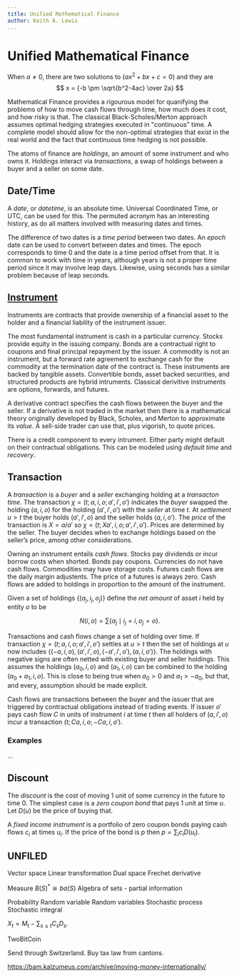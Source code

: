 ```yaml
---
title: Unified Mathematical Finance
author: Keith A. Lewis
...
```


# Unified Mathematical Finance

When $a \ne 0$, there are two solutions to $(ax^2 + bx + c = 0)$ and they are 
$$ x = {-b \pm \sqrt{b^2-4ac} \over 2a} $$

Mathematical Finance provides a rigourous model for quanifying the problems of
how to move cash flows through time, how much does it cost, and how risky is that.
The classical Black-Scholes/Merton approach assumes optimal hedging strategies
executed in "continuous" time. A complete model should allow for the non-optimal
strategies that exist in the real world and the fact that continuous time
hedging is not possible.

The atoms of finance are _holdings_, an amount of some instrument and who owns it.
Holdings interact via _transactions_, a swap of holdings between a buyer and a seller on some date.

## Date/Time

A _date_, or _datetime_, is an absolute time. Universal Coordinated Time,
or UTC, can be used for this. The permuted acronym has an interesting history,
as do all matters involved with measuring dates and times.

The difference of two dates is a _time period_ between two dates.
An _epoch_ date can be used to convert between dates and times. The epoch corresponds to time 0
and the date is a time period offset from that.
It is common to work with time in years, although years is not a proper time period
since it may involve leap days. Likewise, using seconds has a similar problem because
of leap seconds.

## [Instrument](https://ifrscommunity.com/knowledge-base/financial-instruments-definitions/)

Instruments are contracts that provide ownership of a financial asset to the holder
and a financial liability of the instrument issuer.

The most fundamental instrument is cash in a particular currency.
Stocks provide equity in the issuing company. Bonds are a contractual right
to coupons and final principal repayment by the issuer.
A commodity is not an instrument, but a forward rate agreement to exchange cash
for the commodity at the termination date of the contract is.
These instruments are backed by tangible assets.
Convertible bonds, asset backed securities, and structured products are
hybrid intruments. Classical derivitive instruments are options, forwards, and futures.

A derivative contract specifies the cash flows between the buyer and the seller.
If a derivative is not traded in the market then there is a mathematical theory originally
developed by Black, Scholes, and Merton to approximate its _value_.
A sell-side trader can use that, plus vigorish, to quote prices.

There is a credit component to every intrument. Either party might default on their
contractual obligations. This can be modeled using _default time_ and _recovery_.

## Transaction

A _transaction_ is a _buyer_ and a _seller_ exchanging holding at a _transacton time_.
The transaction $\chi = (t;a, i, o; a', i', o')$
indicates the _buyer_ swapped the holding $(a, i, o)$
for the holding $(a', i', o')$
with the _seller_ at time $t$.
At _settlement_ $u > t$
the buyer holds $(a',i',o)$
and the seller holds $(a,i,o')$.
The _price_ of the transaction is $X = a/a'$ so
$\chi = (t;Xa', i, o; a', i', o')$.
Prices are determined by the seller. The buyer decides when to exchange
holdings based on the seller’s price, among other considerations.

Owning an instrument entails _cash flows_. Stocks pay dividends or incur borrow costs when shorted.
Bonds pay coupons. Currencies do not have cash flows. Commodities may have storage costs.
Futures cash flows are the daily margin adjustents. The price of a futures is always zero.
Cash flows are added to holdings in proportion to the amount of the instrument.

Given a set of holdings $\{(a_j, i_j, o_j)\}$
define the _net amount_ of asset $i$
held by entity $o$ to be

$$
	N(i, o) = \sum \{a_j\mid i_j = i, o_j = o\}.
$$

Transactions and cash flows change a set of holding over time.
If transaction $\chi = (t;a, i, o; a', i', o')$
settles at $u > t$ then the set of holdings at $u$ 
now includes $\{(-a, i, o), (a', i', o), (-a', i', o'), (a, i, o')\}$.
The holdings with negative signs are often netted with existing buyer and seller holdings.
This assumes the holdings $(a_0, i, o)$
and $(a_1, i, o)$
can be combined to the holding $(a_0 + a_1, i, o)$.
This is close to being true when $a_0 > 0$
and $a_1 > -a_0$, but that, and every, assumption should be made explicit.

Cash flows are transactions between the buyer and the issuer that are triggered
by contractual obligations instead of trading events. If issuer $o'$
pays cash flow $C$
in units of instrument $i$
at time $t$
then all holders of $(a, i', o)$
incur a transaction $(t;Ca, i, o; -Ca, i, o')$.

### Examples

...

## Discount

The _discount_ is the cost of moving 1 unit of some currency in the future
to time 0. The simplest case is a _zero coupon bond_ that pays 1 unit at time $u$.
Let $D(u)$ be the price of buying that.

A _fixed income instrument_ is a portfolio of zero coupon bonds
paying cash flows $c_i$ at times $u_i$. If the price of the bond is $p$ then
$p = \sum_i c_i D(u_i)$.


## UNFILED

Vector space
	Linear transformation
	Dual space
	Frechet derivative

Measure
	$B(S)^* \cong ba(S)$
	Algebra of sets - partial information

Probability 
	Random variable
	Random variables
	Stochastic process
	Stochastic integral

$X_t = M_t - \sum_{s\le t}C_s D_s$.

TwoBitCoin

Send through Switzerland. Buy tax law from cantons.

https://bam.kalzumeus.com/archive/moving-money-internationally/
